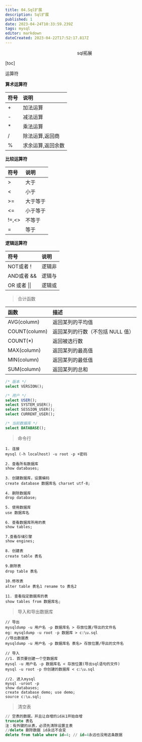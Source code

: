 ```yaml
---
title: 04.Sql扩展
description: Sql扩展
published: 1
date: 2023-04-24T10:33:59.239Z
tags: mysql
editor: markdown
dateCreated: 2023-04-22T17:52:17.817Z
---
```


<center>sql拓展</center>

[toc]



运算符

**算术运算符**

| 符号 | 说明              |
| :--- | :---------------- |
| +    | 加法运算          |
| -    | 减法运算          |
| *    | 乘法运算          |
| /    | 除法运算,返回商   |
| %    | 求余运算,返回余数 |

**比较运算符**

| 符号  | 说明     |
| :---- | :------- |
| >     | 大于     |
| <     | 小于     |
| >=    | 大于等于 |
| <=    | 小于等于 |
| !=,<> | 不等于   |
| =     | 等于     |



**逻辑运算符**

| 符号         | 说明   |
| :----------- | :----- |
| NOT或者 !    | 逻辑非 |
| AND或者 &&   | 逻辑与 |
| OR 或者 \|\| | 逻辑或 |

> 合计函数

| 函数          | 描述                             |
| :------------ | :------------------------------- |
| AVG(column)   | 返回某列的平均值                 |
| COUNT(column) | 返回某列的行数（不包括 NULL 值） |
| COUNT(*)      | 返回被选行数                     |
| MAX(column)   | 返回某列的最高值                 |
| MIN(column)   | 返回某列的最低值                 |
| SUM(column)   | 返回某列的总和                   |

```sql
/* 版本 */
select VERSION();

/* 用户 */
select USER();
select SYSTEM_USER();
select SESSION_USER();
select CURRENT_USER();

/* 当前数据库 */
select DATABASE();
```



> 命令行

```shell
1. 连接
mysql (-h localhost) -u root -p +密码

2. 查看所有数据库
show databases;

3. 创建数据库，设置编码
create database 数据库名 charset utf-8;

4. 删除数据库
drop database;

5. 使用数据库
use 数据库名

6. 查看数据库所用的表
show tables;

7.查看存储引擎
show engines; 

8. 创建表
create table 表名

9.删除表
drop table 表名

10.修改表
alter table 表名1 rename to 表名2

11. 查看指定数据库的表
show tables from 数据库名;
```

> 导入和导出数据库

```shell
// 导出
mysqldump -u 用户名 -p 数据库名 > 存放位置/导出的文件名
eg: mysqldump -u root -p 数据库 > c:\u.sql
//导出数据表
mysqldump -u 用户名 -p 数据库名 表名> 存放位置/导出的文件名

// 导入
//1. 首页要创建一个空数据库
mysql -u 用户名 -p 数据库名 < 存放位置(导出sql语句的文件)
mysql -u root -p 你创建的数据库 < c:\u.sql

//2. 进入mysql
mysql -uroot -p 
show databases;
create database demo; use demo;
source c:\u.sql;
```

> 清空表

```sql
// 空表的数据，并且让自增的id从1开始自增
truncate 表名   
注：有外键的从表，必须先清除设置主表
//delete 删除数据 id永远不会变
delete from table where id=4; // id=4永远也没用这条数据
```



